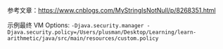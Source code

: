 参考文章：https://www.cnblogs.com/MyStringIsNotNull/p/8268351.html

示例最终 VM Options: `-Djava.security.manager -Djava.security.policy=/Users/plusman/Desktop/Learning/learn-arithmetic/java/src/main/resources/custom.policy`